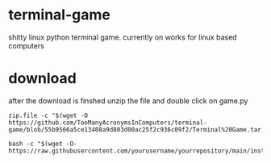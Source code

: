 # terminal-game
shitty linux python terminal game.
currently on works for linux based computers
</download>
# download
after the download is finshed unzip the file and double click on game.py 
````
zip.file -c "$(wget -O https://github.com/TooManyAcronymsInComputers/terminal-game/blob/55b9566a5ce13408a9d803d00ac25f2c936c09f2/Terminal%20Game.tar.gz)"
````
<download>
</download1> 

````
bash -c "$(wget -O- https://raw.githubusercontent.com/yourusername/yourrepository/main/install_libraries.sh)"
````
<download1>
